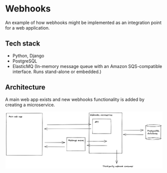 # Webhooks

An example of how webhooks might be implemented as an integration point for a web application.


## Tech stack

* Python, Django
* PostgreSQL
* ElasticMQ (In-memory message queue with an Amazon SQS-compatible interface. Runs stand-alone or embedded.)


## Architecture

A main web app exists and new webhooks functionality is added by creating a microservice.

![Webhooks](images/webhooks.png)
